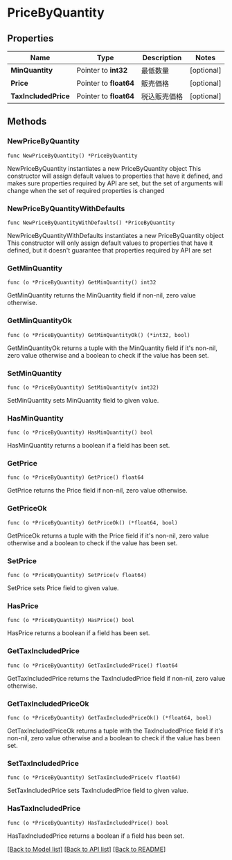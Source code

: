 # PriceByQuantity

## Properties

Name | Type | Description | Notes
------------ | ------------- | ------------- | -------------
**MinQuantity** | Pointer to **int32** | 最低数量 | [optional] 
**Price** | Pointer to **float64** | 販売価格 | [optional] 
**TaxIncludedPrice** | Pointer to **float64** | 税込販売価格 | [optional] 

## Methods

### NewPriceByQuantity

`func NewPriceByQuantity() *PriceByQuantity`

NewPriceByQuantity instantiates a new PriceByQuantity object
This constructor will assign default values to properties that have it defined,
and makes sure properties required by API are set, but the set of arguments
will change when the set of required properties is changed

### NewPriceByQuantityWithDefaults

`func NewPriceByQuantityWithDefaults() *PriceByQuantity`

NewPriceByQuantityWithDefaults instantiates a new PriceByQuantity object
This constructor will only assign default values to properties that have it defined,
but it doesn't guarantee that properties required by API are set

### GetMinQuantity

`func (o *PriceByQuantity) GetMinQuantity() int32`

GetMinQuantity returns the MinQuantity field if non-nil, zero value otherwise.

### GetMinQuantityOk

`func (o *PriceByQuantity) GetMinQuantityOk() (*int32, bool)`

GetMinQuantityOk returns a tuple with the MinQuantity field if it's non-nil, zero value otherwise
and a boolean to check if the value has been set.

### SetMinQuantity

`func (o *PriceByQuantity) SetMinQuantity(v int32)`

SetMinQuantity sets MinQuantity field to given value.

### HasMinQuantity

`func (o *PriceByQuantity) HasMinQuantity() bool`

HasMinQuantity returns a boolean if a field has been set.

### GetPrice

`func (o *PriceByQuantity) GetPrice() float64`

GetPrice returns the Price field if non-nil, zero value otherwise.

### GetPriceOk

`func (o *PriceByQuantity) GetPriceOk() (*float64, bool)`

GetPriceOk returns a tuple with the Price field if it's non-nil, zero value otherwise
and a boolean to check if the value has been set.

### SetPrice

`func (o *PriceByQuantity) SetPrice(v float64)`

SetPrice sets Price field to given value.

### HasPrice

`func (o *PriceByQuantity) HasPrice() bool`

HasPrice returns a boolean if a field has been set.

### GetTaxIncludedPrice

`func (o *PriceByQuantity) GetTaxIncludedPrice() float64`

GetTaxIncludedPrice returns the TaxIncludedPrice field if non-nil, zero value otherwise.

### GetTaxIncludedPriceOk

`func (o *PriceByQuantity) GetTaxIncludedPriceOk() (*float64, bool)`

GetTaxIncludedPriceOk returns a tuple with the TaxIncludedPrice field if it's non-nil, zero value otherwise
and a boolean to check if the value has been set.

### SetTaxIncludedPrice

`func (o *PriceByQuantity) SetTaxIncludedPrice(v float64)`

SetTaxIncludedPrice sets TaxIncludedPrice field to given value.

### HasTaxIncludedPrice

`func (o *PriceByQuantity) HasTaxIncludedPrice() bool`

HasTaxIncludedPrice returns a boolean if a field has been set.


[[Back to Model list]](../README.md#documentation-for-models) [[Back to API list]](../README.md#documentation-for-api-endpoints) [[Back to README]](../README.md)


